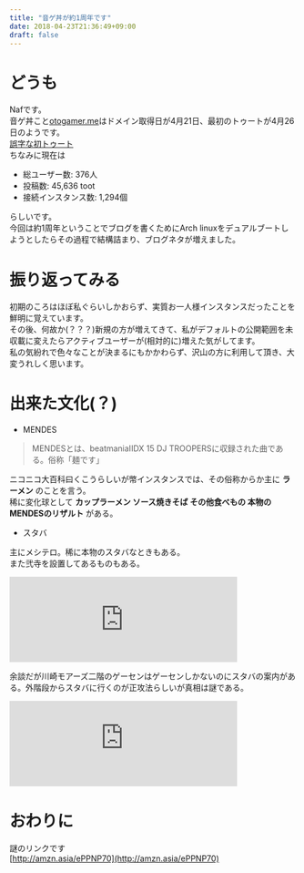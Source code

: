 ```yaml
---
title: "音ゲ丼が約1周年です"
date: 2018-04-23T21:36:49+09:00
draft: false
---
```

# どうも  
Nafです。  
音ゲ丼こと[otogamer.me](https://otogamer.me)はドメイン取得日が4月21日、最初のトゥートが4月26日のようです。  
[誤字な初トゥート](https://otogamer.me/@naf/1)  
ちなみに現在は  

- 総ユーザー数: 376人  
- 投稿数: 45,636 toot  
- 接続インスタンス数: 1,294個  

らしいです。  
今回は約1周年ということでブログを書くためにArch linuxをデュアルブートしようとしたらその過程で結構詰まり、ブログネタが増えました。  

# 振り返ってみる
初期のころはほぼ私ぐらいしかおらず、実質お一人様インスタンスだったことを鮮明に覚えています。  
その後、何故か(？？？)新規の方が増えてきて、私がデフォルトの公開範囲を未収載に変えたらアクティブユーザーが(相対的に)増えた気がしてます。  
私の気紛れで色々なことが決まるにもかかわらず、沢山の方に利用して頂き、大変うれしく思います。  

# 出来た文化(？)  
- MENDES  

> MENDESとは、beatmaniaIIDX 15 DJ TROOPERSに収録された曲である。俗称「麺です」  

ニコニコ大百科曰くこうらしいが幤インスタンスでは、その俗称からか主に **ラーメン** のことを言う。  
稀に変化球として **カップラーメン ソース焼きそば その他食べもの 本物のMENDESのリザルト** がある。

- スタバ

主にメシテロ。稀に本物のスタバなときもある。  
また弐寺を設置してあるものもある。  
<iframe src="https://otogamer.me/@ravina_niki/99907316400703725/embed" class="mastodon-embed" style="max-width: 100%; border: 0" width="400"></iframe><script src="https://otogamer.me/embed.js" async="async"></script>  

余談だが川崎モアーズ二階のゲーセンはゲーセンしかないのにスタバの案内がある。外階段からスタバに行くのが正攻法らしいが真相は謎である。  
<iframe src="https://mstdn.maud.io/@Naf/99895465250229304/embed" class="mastodon-embed" style="max-width: 100%; border: 0" width="400"></iframe><script src="https://mstdn.maud.io/embed.js" async="async"></script>

# おわりに
謎のリンクです  
[http://amzn.asia/ePPNP70](http://amzn.asia/ePPNP70)
